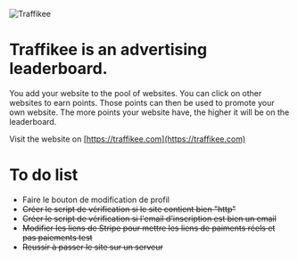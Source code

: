 ![Traffikee](https://i.imgur.com/iCESFd3.png)

# Traffikee is an advertising leaderboard.

You add your website to the pool of websites.
You can click on other websites to earn points.
Those points can then be used to promote your own website.
The more points your website have, the higher it will be on the leaderboard.


Visit the website on [https://traffikee.com](https://traffikee.com) 


# To do list

- Faire le bouton de modification de profil
- ~~Créer le script de vérification si le site contient bien "http"~~
- ~~Créer le script de vérification si l'email d'inscription est bien un email~~
- ~~Modifier les liens de Stripe pour mettre les liens de paiments réels et pas paiements test~~
- ~~Reussir à passer le site sur un serveur~~
